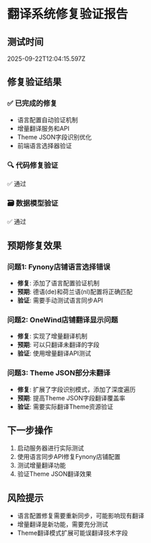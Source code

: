 
# 翻译系统修复验证报告

## 测试时间
2025-09-22T12:04:15.597Z

## 修复验证结果

### ✅ 已完成的修复
- 语言配置自动验证机制
- 增量翻译服务和API
- Theme JSON字段识别优化
- 前端语言选择器验证

### 🔍 代码修复验证
✅ 通过

### 🗃️ 数据模型验证
✅ 通过

## 预期修复效果

### 问题1: Fynony店铺语言选择错误
- **修复**: 添加了语言配置验证机制
- **预期**: 德语(de)和荷兰语(nl)配置将正确匹配
- **验证**: 需要手动测试语言同步API

### 问题2: OneWind店铺翻译显示问题
- **修复**: 实现了增量翻译机制
- **预期**: 可以只翻译未翻译的字段
- **验证**: 使用增量翻译API测试

### 问题3: Theme JSON部分未翻译
- **修复**: 扩展了字段识别模式，添加了深度遍历
- **预期**: 提高Theme JSON字段翻译覆盖率
- **验证**: 需要实际翻译Theme资源验证

## 下一步操作
1. 启动服务器进行实际测试
2. 使用语言同步API修复Fynony店铺配置
3. 测试增量翻译功能
4. 验证Theme JSON翻译效果

## 风险提示
- 语言配置修复需要重新同步，可能影响现有翻译
- 增量翻译是新功能，需要充分测试
- Theme翻译模式扩展可能误翻译技术字段
